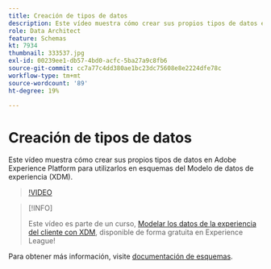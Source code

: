 ```yaml
---
title: Creación de tipos de datos
description: Este vídeo muestra cómo crear sus propios tipos de datos en Adobe Experience Platform para utilizarlos en esquemas del Modelo de datos de experiencia (XDM).
role: Data Architect
feature: Schemas
kt: 7934
thumbnail: 333537.jpg
exl-id: 00239ee1-db57-4bd0-acfc-5ba27a9c8fb6
source-git-commit: cc7a77c4dd380ae1bc23dc75608e8e2224dfe78c
workflow-type: tm+mt
source-wordcount: '89'
ht-degree: 19%

---
```


# Creación de tipos de datos

Este vídeo muestra cómo crear sus propios tipos de datos en Adobe Experience Platform para utilizarlos en esquemas del Modelo de datos de experiencia (XDM).

>[!VIDEO](https://video.tv.adobe.com/v/333537?quality=12&learn=on)

>[!INFO]
>
> Este vídeo es parte de un curso, [Modelar los datos de la experiencia del cliente con XDM](https://experienceleague.adobe.com/?recommended=ExperiencePlatform-D-1-2021.1.xdm), disponible de forma gratuita en Experience League!

Para obtener más información, visite [documentación de esquemas](https://experienceleague.adobe.com/docs/experience-platform/xdm/home.html?lang=es).
